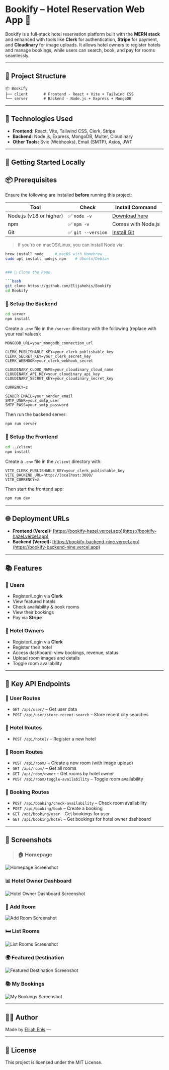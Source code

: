 # Bookify – Hotel Reservation Web App 🏨

Bookify is a full-stack hotel reservation platform built with the **MERN stack** and enhanced with tools like **Clerk** for authentication, **Stripe** for payment, and **Cloudinary** for image uploads. It allows hotel owners to register hotels and manage bookings, while users can search, book, and pay for rooms seamlessly.

---


## 📁 Project Structure


```
📦 Bookify
├── client       # Frontend - React + Vite + Tailwind CSS
└── server       # Backend - Node.js + Express + MongoDB
```

---

## 🔧 Technologies Used

- **Frontend:** React, Vite, Tailwind CSS, Clerk, Stripe
- **Backend:** Node.js, Express, MongoDB, Multer, Cloudinary
- **Other Tools:** Svix (Webhooks), Email (SMTP), Axios, JWT

---

## 🚀 Getting Started Locally

## 📦 Prerequisites

Ensure the following are installed **before** running this project:

| Tool | Check | Install Command |
|------|-------|------------------|
| Node.js (v18 or higher) | ✅ `node -v` | [Download here](https://nodejs.org/en) |
| npm | ✅ `npm -v` | Comes with Node.js |
| Git | ✅ `git --version` | [Install Git](https://git-scm.com/downloads) |

> If you're on macOS/Linux, you can install Node via:
```bash
brew install node     # macOS with Homebrew
sudo apt install nodejs npm    # Ubuntu/Debian


### 🔹 Clone the Repo

```bash
git clone https://github.com/Elijahehis/Bookify
cd Bookify
```

### 🔹 Setup the Backend

```bash
cd server
npm install
```

Create a `.env` file in the `/server` directory with the following (replace with your real values):

```env
MONGODB_URL=your_mongodb_connection_url

CLERK_PUBLISHABLE_KEY=your_clerk_publishable_key
CLERK_SECRET_KEY=your_clerk_secret_key
CLERK_WEBHOOK=your_clerk_webhook_secret

CLOUDINARY_CLOUD_NAME=your_cloudinary_cloud_name
CLOUDINARY_API_KEY=your_cloudinary_api_key
CLOUDINARY_SECRET_KEY=your_cloudinary_secret_key

CURRENCY=z

SENDER_EMAIL=your_sender_email
SMTP_USER=your_smtp_user
SMTP_PASS=your_smtp_password
```

Then run the backend server:

```bash
npm run server
```

### 🔹 Setup the Frontend

```bash
cd ../client
npm install
```

Create a `.env` file in the `/client` directory with:

```env
VITE_CLERK_PUBLISHABLE_KEY=your_clerk_publishable_key
VITE_BACKEND_URL=http://localhost:3000/
VITE_CURRENCY=z
```

Then start the frontend app:

```bash
npm run dev
```

---

## 🌐 Deployment URLs

- **Frontend (Vercel):** [https://bookify-hazel.vercel.app](https://bookify-hazel.vercel.app)
- **Backend (Vercel):** [https://bookify-backend-nine.vercel.app](https://bookify-backend-nine.vercel.app)

---

## 📚 Features

### 👥 Users

- Register/Login via **Clerk**
- View featured hotels
- Check availability & book rooms
- View their bookings
- Pay via **Stripe**

### 🏨 Hotel Owners

- Register/Login via **Clerk**
- Register their hotel
- Access dashboard: view bookings, revenue, status
- Upload room images and details
- Toggle room availability

---

## 🔗 Key API Endpoints

### 📌 User Routes

- `GET /api/user/` – Get user data
- `POST /api/user/store-recent-search` – Store recent city searches

### 📌 Hotel Routes

- `POST /api/hotel/` – Register a new hotel

### 📌 Room Routes

- `POST /api/room/` – Create a new room (with image upload)
- `GET /api/room/` – Get all rooms
- `GET /api/room/owner` – Get rooms by hotel owner
- `POST /api/room/toggle-availability` – Toggle room availability

### 📌 Booking Routes

- `POST /api/booking/check-availability` – Check room availability
- `POST /api/booking/book` – Create a booking
- `GET /api/booking/user` – Get bookings for user
- `GET /api/booking/hotel` – Get bookings for hotel owner dashboard

---

## 📸 Screenshots

> ### 🏠 Homepage
![Homepage Screenshot](screenshots/homepage.png)

### 📊 Hotel Owner Dashboard
![Hotel Owner Dashboard Screenshot](screenshots/owner-dashboard.png)

### 🏨 Add Room
![Add Room Screenshot](screenshots/add-room.png)

### 🛏️ List Rooms
![List Rooms Screenshot](screenshots/list-rooms.png)

### 🌍 Featured Destination
![Featured Destination Screenshot](screenshots/featured-destination.png)

### 📚 My Bookings
![My Bookings Screenshot](screenshots/my-booking.png)


---

## 👩‍💻 Author

Made by [Elijah Ehis](https://github.com/Elijahehis) —

---

## 📄 License

This project is licensed under the MIT License.
